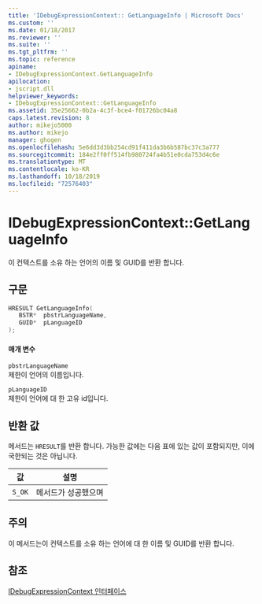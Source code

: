 ```yaml
---
title: 'IDebugExpressionContext:: GetLanguageInfo | Microsoft Docs'
ms.custom: ''
ms.date: 01/18/2017
ms.reviewer: ''
ms.suite: ''
ms.tgt_pltfrm: ''
ms.topic: reference
apiname:
- IDebugExpressionContext.GetLanguageInfo
apilocation:
- jscript.dll
helpviewer_keywords:
- IDebugExpressionContext::GetLanguageInfo
ms.assetid: 35e25662-0b2a-4c3f-bce4-f01726bc04a8
caps.latest.revision: 8
author: mikejo5000
ms.author: mikejo
manager: ghogen
ms.openlocfilehash: 5e6dd3d3bb254cd91f411da3b6b587bc37c3a777
ms.sourcegitcommit: 184e2ff0ff514fb980724fa4b51e0cda753d4c6e
ms.translationtype: MT
ms.contentlocale: ko-KR
ms.lasthandoff: 10/18/2019
ms.locfileid: "72576403"
---
```

# <a name="idebugexpressioncontextgetlanguageinfo"></a>IDebugExpressionContext::GetLanguageInfo
이 컨텍스트를 소유 하는 언어의 이름 및 GUID를 반환 합니다.  
  
## <a name="syntax"></a>구문  
  
```cpp
HRESULT GetLanguageInfo(  
   BSTR*  pbstrLanguageName,  
   GUID*  pLanguageID  
);  
```  
  
#### <a name="parameters"></a>매개 변수  
 `pbstrLanguageName`  
 제한이 언어의 이름입니다.  
  
 `pLanguageID`  
 제한이 언어에 대 한 고유 id입니다.  
  
## <a name="return-value"></a>반환 값  
 메서드는 `HRESULT`를 반환 합니다. 가능한 값에는 다음 표에 있는 값이 포함되지만, 이에 국한되는 것은 아닙니다.  
  
|값|설명|  
|-----------|-----------------|  
|`S_OK`|메서드가 성공했으며|  
  
## <a name="remarks"></a>주의  
 이 메서드는이 컨텍스트를 소유 하는 언어에 대 한 이름 및 GUID를 반환 합니다.  
  
## <a name="see-also"></a>참조  
 [IDebugExpressionContext 인터페이스](../../winscript/reference/idebugexpressioncontext-interface.md)